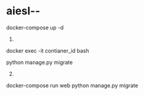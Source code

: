 # aiesl--

docker-compose up -d 

1. 
docker exec -it contianer_id bash 

python manage.py migrate 


2. 
docker-compose run web python manage.py migrate

 
